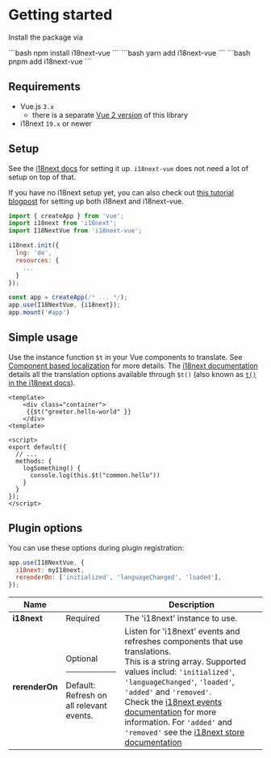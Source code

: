 # Getting started

Install the package via

<code-group>
<code-block title="npm">
```bash
npm install i18next-vue
``` 
</code-block>

<code-block title="yarn">
```bash
yarn add i18next-vue
```
</code-block>

<code-block title="pnpm">
```bash
pnpm add i18next-vue
```
</code-block>
</code-group>

## Requirements

- Vue.js `3.x`
    - there is a separate [Vue 2 version](https://github.com/i18next/i18next-vue/tree/vue-2) of this library
- i18next `19.x` or newer

## Setup

See the [i18next docs](https://www.i18next.com/overview/api#init) for setting it up. `i18next-vue` does not need a lot of setup on top of that.

If you have no i18next setup yet, you can also check out [this tutorial blogpost](https://dev.to/adrai/how-to-properly-internationalize-a-vue-application-using-i18next-1doj) for setting up both i18next and i18next-vue.

```javascript
import { createApp } from 'vue';
import i18next from 'i18next';
import I18NextVue from 'i18next-vue';

i18next.init({
  lng: 'de',
  resources: {
    ...
  }
});

const app = createApp(/* ... */);
app.use(I18NextVue, {i18next});
app.mount('#app')
```

## Simple usage
Use the instance function `$t` in your Vue components to translate. See [Component based localization](./component.md) for more details.
The [i18next documentation](https://www.i18next.com/) details all the translation options available through `$t()` (also known as [`t()` in the i18next docs](https://www.i18next.com/overview/api#t)).

```vue
<template>
    <div class="container">
     {{$t("greeter.hello-world" }}
    </div>
<template>

<script>
export default({
  // ...
  methods: {
    logSomething() {
      console.log(this.$t("common.hello"))
    }
  }
});
</script>
```

## Plugin options

You can use these options during plugin registration: 

```js
app.use(I18NextVue, {
  i18next: myI18next,
  rerenderOn: ['initialized', 'languageChanged', 'loaded'],
});
```

| Name | | Description |
| --- | --- | --- |
| **i18next** | Required | The 'i18next' instance to use. |
| **rerenderOn** | Optional<hr>Default: Refresh on all relevant events. | Listen for 'i18next' events and refreshes components that use translations.<br>This is a string array. Supported values includ: `'initialized'`, `'languageChanged'`, `'loaded'`, `'added'` and `'removed'`.<br>Check the [i18next events documentation](https://www.i18next.com/overview/api#events) for more information. For `'added'` and `'removed'` see the [i18next store documentation](https://www.i18next.com/overview/api#store-events) |

